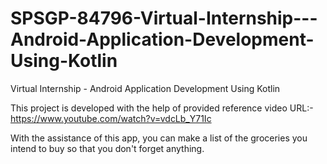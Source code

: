# SPSGP-84796-Virtual-Internship---Android-Application-Development-Using-Kotlin
Virtual Internship - Android Application Development Using Kotlin

This project is developed with the help of provided reference video
URL:-https://www.youtube.com/watch?v=vdcLb_Y71Ic

With the assistance of this app, you can make a list of the groceries you intend to buy so that you don't forget anything.
